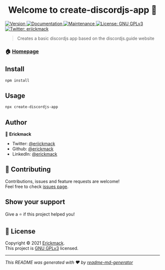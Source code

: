 <h1 align="center">Welcome to create-discordjs-app 👋</h1>
<p>
  <a href="https://www.npmjs.com/package/create-discordjs-app" target="_blank">
    <img alt="Version" src="https://img.shields.io/npm/v/create-discordjs-app.svg">
  </a>
  <a href="https://github.com/erickmack/create-discordjs-app#readme" target="_blank">
    <img alt="Documentation" src="https://img.shields.io/badge/documentation-yes-brightgreen.svg" />
  </a>
  <a href="https://github.com/erickmack/create-discordjs-app/graphs/commit-activity" target="_blank">
    <img alt="Maintenance" src="https://img.shields.io/badge/Maintained%3F-yes-green.svg" />
  </a>
  <a href="https://github.com/erickmack/create-discordjs-app/blob/main/LICENSE" target="_blank">
    <img alt="License: GNU GPLv3" src="https://img.shields.io/github/license/erickmack/create-discordjs-app" />
  </a>
  <a href="https://twitter.com/eriickmack" target="_blank">
    <img alt="Twitter: eriickmack" src="https://img.shields.io/twitter/follow/eriickmack.svg?style=social" />
  </a>
</p>

> Creates a basic discordjs app based on the discordjs.guide website

### 🏠 [Homepage](https://github.com/erickmack/create-discordjs-app#readme)

## Install

```sh
npm install
```

## Usage

```sh
npx create-discordjs-app
```

## Author

👤 **Erickmack**

* Twitter: [@eriickmack](https://twitter.com/eriickmack)
* Github: [@erickmack](https://github.com/erickmack)
* LinkedIn: [@erickmack](https://linkedin.com/in/erickmack)

## 🤝 Contributing

Contributions, issues and feature requests are welcome!<br />Feel free to check [issues page](https://github.com/erickmack/create-discordjs-app/issues). 

## Show your support

Give a ⭐️ if this project helped you!

## 📝 License

Copyright © 2021 [Erickmack](https://github.com/erickmack).<br />
This project is [GNU GPLv3](https://github.com/erickmack/create-discordjs-app/blob/master/LICENSE) licensed.

***
_This README was generated with ❤️ by [readme-md-generator](https://github.com/kefranabg/readme-md-generator)_